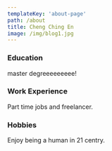 ```yaml
---
templateKey: 'about-page'
path: /about
title: Cheng Ching En
image: /img/blog1.jpg
---
```

### Education

master degreeeeeeeee!

### Work Experience

Part time jobs and freelancer.

### Hobbies

Enjoy being a human in 21 centry.

